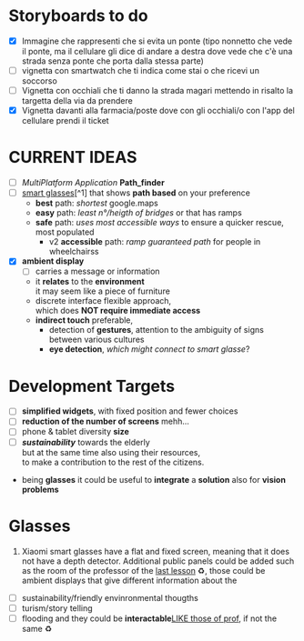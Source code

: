 # Storyboards to do
- [x] Immagine che rappresenti che si evita un ponte (tipo nonnetto che vede il ponte, ma il cellulare gli dice di andare a destra dove vede che c'è una strada senza ponte che porta dalla stessa parte)
- [ ] vignetta con smartwatch che ti indica come stai o che ricevi un soccorso
- [ ] Vignetta con occhiali che ti danno la strada magari mettendo in risalto la targetta della via da prendere
- [x] Vignetta davanti alla farmacia/poste dove con gli occhiali/o con l'app del cellulare prendi il ticket

# CURRENT IDEAS
- [ ] *MultiPlatform Application* **Path_finder**
- [ ] [smart glasses](https://www.youtube.com/watch?v=I9bnmES7O74)[^1] that shows **path based** on your preference
	- **best** path: *shortest* google.maps
	- **easy** path: *least n°/heigth of bridges* or that has ramps
	- **safe** path: *uses most accessible ways* to ensure a quicker rescue, most populated
		- v2 **accessible** path: *ramp guaranteed path* for people in wheelchairss
- [x] **ambient display**
	- [ ] carries a message or information
	- it **relates** to the **environment**  
	it may seem like a piece of furniture  
	- discrete interface flexible approach,  
	which does **NOT require immediate access**
	- **indirect touch** preferable, 
		- detection of **gestures**, attention to the ambiguity of signs between various cultures
		- **eye detection**, *which might connect to smart glasse*?
# Development Targets
- [ ] **simplified widgets**, with fixed position and fewer choices
- [ ] **reduction of the number of screens** mehh...
- [ ] phone & tablet diversity **size**
- [ ] _**sustainability**_ towards the elderly  
but at the same time also using their resources,  
to make a contribution to the rest of the citizens.  
- being **glasses** it could be useful to **integrate** a **solution** also for **vision problems**
# Glasses
1. Xiaomi smart glasses have a flat and fixed screen, meaning that it does not have a depth detector.
Additional public panels could be added such as the room of the professor of the [last lesson](https://photos.app.goo.gl/DZM6P1aWQqMF76Sm8) :recycle:, those could be ambient displays that give different information about the
- [ ] sustainability/friendly envinronmental thougths
- [ ] turism/story telling
- [ ] flooding
and they could be **interactable**[LIKE those of prof](https://photos.app.goo.gl/m7AFzybMAs9T7Rvr9), if not the same :recycle:
